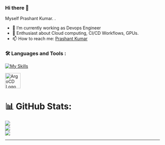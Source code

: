 ### Hi there 👋 

Myself Prashant Kumar. .

- 🔭 I’m currently working as Devops Engineer
- 👯 Enthusiast about Cloud computing, CI/CD Workflows, GPUs.
- 📫 How to reach me: [Prashant Kumar](https://www.linkedin.com/in/prashant-kumar-4bbbb3229/)
<!--
**prashantkr29/prashantkr29** is a ✨ _special_ ✨ repository because its `README.md` (this file) appears on your GitHub profile.

Here are some ideas to get you started:

- 🔭 I’m currently working on ...
- 🌱 I’m currently learning ...
- 👯 I’m looking to collaborate on ...
- 🤔 I’m looking for help with ...
- 💬 Ask me about ...
- 📫 How to reach me: ...
- 😄 Pronouns: ...
- ⚡ Fun fact: ...
-->

### :hammer_and_wrench: Languages and Tools :

[![My Skills](https://skillicons.dev/icons?i=c,cpp,go,bash,javascript,react,postgresql,docker,kubernetes,jenkins,gcp,azure,grafana,ansible&perline=7)](https://skillicons.dev)

<img src="https://devicon-website.vercel.app/api/argocd/original.svg" width="50px" height="50px" alt="ArgoCD Logo">




          
          
<!-- <link rel="stylesheet" href="https://cdn.jsdelivr.net/gh/devicons/devicon@v2.15.1/devicon.min.css">
<div>
  <img src="https://github.com/devicons/devicon/blob/master/icons/java/java-original-wordmark.svg" title="Java" alt="Java" width="40" height="40"/>&nbsp;
  <i class="devicon-androidstudio-plain-wordmark colored"></i>
  <img src="https://github.com/devicons/devicon/blob/master/icons/react/react-original-wordmark.svg" title="React" alt="React" width="40" height="40"/>&nbsp;
  <img src="https://github.com/devicons/devicon/blob/master/icons/materialui/materialui-original.svg" title="Material UI" alt="Material UI" width="40" height="40"/>&nbsp;
  <img src="https://github.com/devicons/devicon/blob/master/icons/css3/css3-plain-wordmark.svg"  title="CSS3" alt="CSS" width="40" height="40"/>&nbsp;
  <img src="https://github.com/devicons/devicon/blob/master/icons/html5/html5-original.svg" title="HTML5" alt="HTML" width="40" height="40"/>&nbsp;
  <img src="https://github.com/devicons/devicon/blob/master/icons/javascript/javascript-original.svg" title="JavaScript" alt="JavaScript" width="40" height="40"/>&nbsp;
  <img src="https://github.com/devicons/devicon/blob/master/icons/mysql/mysql-original-wordmark.svg" title="MySQL"  alt="MySQL" width="40" height="40"/>&nbsp;
  <img src="https://github.com/devicons/devicon/blob/master/icons/nodejs/nodejs-original-wordmark.svg" title="NodeJS" alt="NodeJS" width="40" height="40"/>&nbsp;
  <img src="https://github.com/devicons/devicon/blob/master/icons/git/git-original-wordmark.svg" title="Git" **alt="Git" width="40" height="40"/>
</div> -->


# 📊 GitHub Stats:
![](https://github-readme-stats.vercel.app/api?username=prashantkr29&theme=vue-dark&hide_border=true&include_all_commits=true&count_private=true)<br/>
![](https://github-readme-streak-stats.herokuapp.com/?user=prashantkr29&theme=vue-dark&hide_border=true)<br/>
![](https://github-readme-stats.vercel.app/api/top-langs/?username=prashantkr29&theme=vue-dark&hide_border=true&include_all_commits=true&count_private=true&layout=compact)

---

<!-- Proudly created with GPRM ( https://gprm.itsvg.in ) -->


